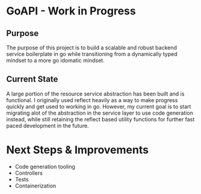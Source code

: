 # GoAPI - Work in Progress

## Purpose
The purpose of this project is to build a scalable and robust backend service boilerplate in go while transitioning from a dynamically typed mindset to a more go idomatic mindset.

## Current State
A large portion of the resource service abstraction has been built and is functional. I originally used reflect heavily as a way to make progress quickly and get used to working in go. However, my current goal is to start migrating alot of the abstraction in the service layer to use code generation instead, while still retaining the reflect based utility functions for further fast paced development in the future.

# Next Steps & Improvements
- Code generation tooling
- Controllers
- Tests
- Containerization